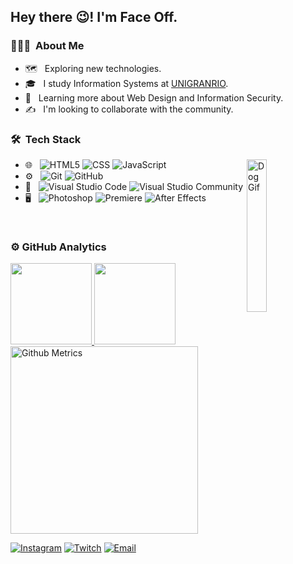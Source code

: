 <h2> Hey there 😉! I'm Face Off.</h2>

<h3>👨🏻‍💻 &nbsp;About Me</h3>

- 🗺️ &nbsp; Exploring new technologies.
- 🎓 &nbsp; I study Information Systems at <a href="https://portal.unigranrio.edu.br/">UNIGRANRIO</a>.
- 🌱 &nbsp; Learning more about Web Design and Information Security.
- ✍️ &nbsp; I'm looking to collaborate with the community.

<h3> 🛠 &nbsp;Tech Stack</h3>
<img width="25%" align="right" alt="Dog Gif" src="https://media.giphy.com/media/vzO0Vc8b2VBLi/giphy.gif"/>

- 🌐 &nbsp;
  ![HTML5](https://img.shields.io/badge/-HTML5-333333?style=flat&logo=HTML5)
  ![CSS](https://img.shields.io/badge/-CSS-333333?style=flat&logo=CSS3&logoColor=1572B6)
  ![JavaScript](https://img.shields.io/badge/-JavaScript-333333?style=flat&logo=javascript)
- ⚙️ &nbsp;
  ![Git](https://img.shields.io/badge/-Git-333333?style=flat&logo=git)
  ![GitHub](https://img.shields.io/badge/-GitHub-333333?style=flat&logo=github)
- 🔧 &nbsp;
  ![Visual Studio Code](https://img.shields.io/badge/-Visual%20Studio%20Code-333333?style=flat&logo=visual-studio-code&logoColor=007ACC)
  ![Visual Studio Community](https://img.shields.io/badge/-Visual%20Studio%20Community-333333?style=flat&logo=visual-studio-code&logoColor=7d3bbc)
- 🖥 &nbsp;
  ![Photoshop](https://img.shields.io/badge/-Photoshop-333333?style=flat&logo=adobe-photoshop)
  ![Premiere](https://img.shields.io/badge/-Premiere-333333?style=flat&logo=adobe-premiere-pro)
  ![After Effects](https://img.shields.io/badge/-After%20Effects-333333?style=flat&logo=adobe-after-effects)

<br/>

<h3> ⚙️  GitHub Analytics </h3>
  
<a href="https://github.com/OFaceOff">
  <img height="130em" src="https://github-readme-stats.vercel.app/api?username=OFaceOff&theme=react&show_icons=true" style"max-width: 100%;" />
  <img height="130em" src="https://github-readme-stats.vercel.app/api/top-langs/?username=OFaceOff&theme=react&layout=compact" style"max-width: 100%;" />
  <img height="300em" src="https://metrics.lecoq.io/OFaceOff" alt="Github Metrics" style"max-width: 100%;>
</a>

<br/>

<!-- <h3> 🤝🏻 &nbsp;Connect with Me </h3> -->

<!-- <p align="center"> -->
<a href="https://www.instagram.com/ofaceoff/"><img alt="Instagram" src="https://img.shields.io/badge/Instagram-ofaceoff-blue?style=flat-square&logo=instagram"></a>
<a href="https://www.twitch.tv/eofaceoff"><img alt="Twitch" src="https://img.shields.io/badge/Twitch-eofaceoff-blue?style=flat-square&logo=twitch"></a>
<a href="faceoffpg@gmail.com"><img alt="Email" src="https://img.shields.io/badge/Email-faceoffpg@gmail.com-blue?style=flat-square&logo=gmail"></a>
<!-- </p> -->
